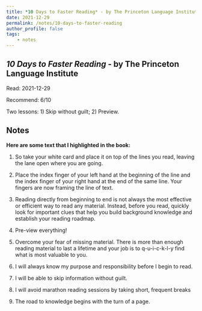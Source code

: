 ```yaml
---
title: *10 Days to Faster Reading* - by The Princeton Language Institute
date: 2021-12-29
permalink: /notes/10-days-to-faster-reading
author_profile: false
tags:
    - notes
---
```


## *10 Days to Faster Reading* - by The Princeton Language Institute

Read: 2021-12-29

Recommend: 6/10

Two lessons: 1) Skip without guilt; 2) Preview. 

## Notes

**Here are some text that I highlighted in the book:** 

1. So take your white card and place it on top of the lines you read, leaving the lane open where you are going. 

1. Place the index finger of your left hand at the beginning of the line and the index finger of your right hand at the end of the same line. Your fingers are now framing the line of text.

1. Reading directly from beginning to end is not always the most effective or efficient way to read any material. Instead, before you read, quickly look for important clues that help you build background knowledge and establish your reading roadmap. 

1. Pre-view everything!

1. Overcome your fear of missing material. There is more than enough reading material to last a lifetime and your job is to q-u-i-c-k-l-y find what is most valuable to you.

1. I will always know my purpose and responsibility before I begin to read.

1. I will be able to skip information without guilt.

1. I will avoid marathon reading sessions by taking short, frequent breaks

1. The road to knowledge begins with the turn of a page.

